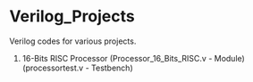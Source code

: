 # Verilog_Projects
Verilog codes for various projects.

1. 16-Bits RISC Processor
(Processor_16_Bits_RISC.v - Module)
(processortest.v - Testbench)
